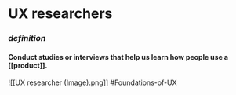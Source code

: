 # UX researchers

### *definition*
#### Conduct studies or interviews that help us learn how people use a [[product]].

![[UX researcher (Image).png]]
#Foundations-of-UX 